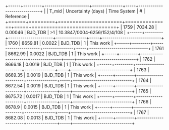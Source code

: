 +------+---------+----------------------+---------------+-----+-----------------------------+
|      |   T_mid |   Uncertainty (days) | Time System   | #   | Reference                   |
+======+=========+======================+===============+=====+=============================+
| 1759 | 7034.28 |              0.00046 | BJD_TDB       | >1  | 10.3847/0004-6256/152/4/108 |
+------+---------+----------------------+---------------+-----+-----------------------------+
| 1760 | 8659.81 |              0.0022  | BJD_TDB       | 1   | This work                   |
+------+---------+----------------------+---------------+-----+-----------------------------+
| 1761 | 8662.99 |              0.0022  | BJD_TDB       | 1   | This work                   |
+------+---------+----------------------+---------------+-----+-----------------------------+
| 1762 | 8666.18 |              0.0019  | BJD_TDB       | 1   | This work                   |
+------+---------+----------------------+---------------+-----+-----------------------------+
| 1763 | 8669.35 |              0.0019  | BJD_TDB       | 1   | This work                   |
+------+---------+----------------------+---------------+-----+-----------------------------+
| 1764 | 8672.54 |              0.0019  | BJD_TDB       | 1   | This work                   |
+------+---------+----------------------+---------------+-----+-----------------------------+
| 1765 | 8675.72 |              0.0017  | BJD_TDB       | 1   | This work                   |
+------+---------+----------------------+---------------+-----+-----------------------------+
| 1766 | 8678.9  |              0.0015  | BJD_TDB       | 1   | This work                   |
+------+---------+----------------------+---------------+-----+-----------------------------+
| 1767 | 8682.08 |              0.0013  | BJD_TDB       | 1   | This work                   |
+------+---------+----------------------+---------------+-----+-----------------------------+